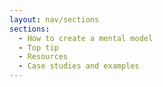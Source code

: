 ```yaml
---
layout: nav/sections
sections:
  - How to create a mental model
  - Top tip
  - Resources
  - Case studies and examples
---
```

